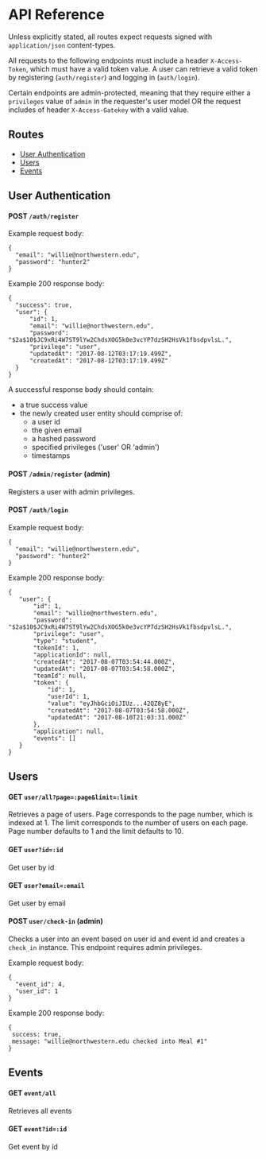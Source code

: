 # API Reference

Unless explicitly stated, all routes expect requests signed with `application/json` content-types. 

All requests to the following endpoints must include a header `X-Access-Token`, which must have a valid token value. A user can retrieve a valid token by registering (`auth/register`) and logging in (`auth/login`).

Certain endpoints are admin-protected, meaning that they require either a `privileges` value of `admin` in the requester's user model OR the request includes of header `X-Access-Gatekey` with a valid value.

## Routes
 - [User Authentication](#user-authentication)
 - [Users](#users)
 - [Events](#events)

## User Authentication

  #### POST `/auth/register`

  Example request body: 

  ```
  {
    "email": "willie@northwestern.edu",
    "password": "hunter2"
  }
  ```

  Example 200 response body:

  ```
  {
    "success": true,
    "user": {
        "id": 1,
        "email": "willie@northwestern.edu",
        "password": "$2a$10$JC9xRi4W7ST9lYw2ChdsXOG5k0e3vcYP7dzSH2HsVk1fbsdpvlsL.",
        "privilege": "user",
        "updatedAt": "2017-08-12T03:17:19.499Z",
        "createdAt": "2017-08-12T03:17:19.499Z"
    }
  }
  ```
  
  A successful response body should contain:
  * a true success value
  * the newly created user entity should comprise of:
      * a user id
      * the given email
      * a hashed password
      * specified privileges ('user' OR 'admin')
      * timestamps
      
 #### POST `/admin/register` (admin)
 Registers a user with admin privileges.
      
 #### POST `/auth/login`
 
 Example request body: 

  ```
  {
    "email": "willie@northwestern.edu",
    "password": "hunter2"
  }
  ```
 
 Example 200 response body:
 
 ```
 {
    "user": {
        "id": 1,
        "email": "willie@northwestern.edu",
        "password": "$2a$10$JC9xRi4W7ST9lYw2ChdsXOG5k0e3vcYP7dzSH2HsVk1fbsdpvlsL.",
        "privilege": "user",
        "type": "student",
        "tokenId": 1,
        "applicationId": null,
        "createdAt": "2017-08-07T03:54:44.000Z",
        "updatedAt": "2017-08-07T03:54:58.000Z",
        "teamId": null,
        "token": {
            "id": 1,
            "userId": 1,
            "value": "eyJhbGciOiJIUz...42QZ8yE",
            "createdAt": "2017-08-07T03:54:58.000Z",
            "updatedAt": "2017-08-10T21:03:31.000Z"
        },
        "application": null,
        "events": []
    }
 }
 ```
    
## Users
 #### GET `user/all?page=:page&limit=:limit`
 Retrieves a page of users. Page corresponds to the page number, which is indexed at 1. The limit corresponds to the number of users on each page. Page number defaults to 1 and the limit defaults to 10.

 #### GET `user?id=:id`
 Get user by id
 
 #### GET `user?email=:email`
 Get user by email
 
 #### POST `user/check-in` (admin)
 Checks a user into an event based on user id and event id and creates a `check_in` instance. This endpoint requires admin privileges. 
 
 Example request body: 

  ```
  {
    "event_id": 4,
    "user_id": 1
  }
  ```
  
  Example 200 response body:
  
  ```
  {
   success: true,
   message: "willie@northwestern.edu checked into Meal #1" 
  }
  ```
## Events

 #### GET `event/all`
 Retrieves all events

 #### GET `event?id=:id`
 Get event by id
  
